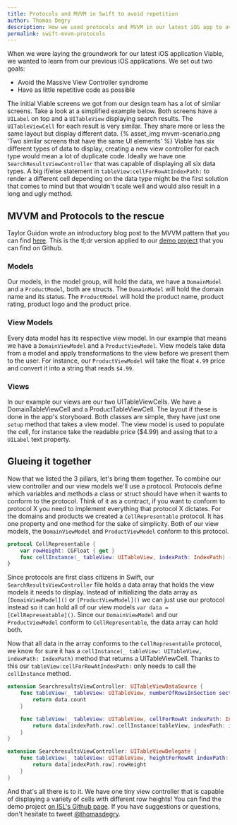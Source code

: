 ```yaml
---
title: Protocols and MVVM in Swift to avoid repetition
author: Thomas Degry
description: How we used protocols and MVVM in our latest iOS app to avoid MVC syndrome and repetition
permalink: swift-mvvm-protocols
---
```


When we were laying the groundwork for our latest iOS application Viable, we wanted to learn from our previous iOS applications. We set out two goals:
- Avoid the Massive View Controller syndrome
- Have as little repetitive code as possible

The initial Viable screens we got from our design team has a lot of similar screens. Take a look at a simplified example below. Both screens have a `UILabel` on top and a `UITableView` displaying search results. The `UITableViewCell` for each result is very similar. They share more or less the same layout but display different data.
{% asset_img mvvm-scenario.png 'Two similar screens that have the same UI elements' %}
Viable has six different types of data to display, creating a new view controller for each type would mean a lot of duplicate code. Ideally we have one `SearchResultsViewController` that was capable of displaying all six data types.
A big if/else statement in `tableView:cellForRowAtIndexPath:` to render a different cell depending on the data type might be the first solution that comes to mind but that wouldn't scale well and would also result in a long and ugly method.

## MVVM and Protocols to the rescue
Taylor Guidon wrote an introductory blog post to the MVVM pattern that you can find [here](/swift-mvvm). This is the tl;dr version applied to our [demo project](https://github.com/istrategylabs/swift-mvvm-protocols) that you can find on Github.

### Models
Our models, in the model group, will hold the data, we have a `DomainModel` and a `ProductModel`, both are structs. The `DomainModel` will hold the domain name and its status. The `ProductModel` will hold the product name, product rating, product logo and the product price.

### View Models
Every data model has its respective view model. In our example that means we have a `DomainViewModel` and a `ProductViewModel`. View models take data from a model and apply transformations to the view before we present them to the user. For instance, our `ProductViewModel` will take the float `4.99` price and convert it into a string that reads `$4.99`.

### Views
In our example our views are our two UITableViewCells. We have a DomainTableViewCell and a ProductTableViewCell. The layout if these is done in the app's storyboard. Both classes are simple, they have just one `setup` method that takes a view model. The view model is used to populate the cell, for instance take the readable price ($4.99) and assing that to a `UILabel` text property.

## Glueing it together
Now that we listed the 3 pillars, let's bring them together. To combine our view controller and our view models we'll use a protocol. Protocols define which variables and methods a class or struct should have when it wants to conform to the protocol. Think of it as a contract, if you want to conform to protocol X you need to implement everything that protocol X dictates. For the domains and products we created a `CellRepresentable` protocol. It has one property and one method for the sake of simplicity. Both of our view models, the `DomainViewModel` and `ProductViewModel` conform to this protocol.
```swift
protocol CellRepresentable {
    var rowHeight: CGFloat { get }
    func cellInstance(_ tableView: UITableView, indexPath: IndexPath) -> UITableViewCell
}
```
Since protocols are first class citizens in Swift, our `SearchResultsViewController` file holds a data array that holds the view models it needs to display. Instead of initializing the data array as `[DomainViewModel]()` or `[ProductViewModel]()` we can just use our protocol instead so it can hold all of our view models `var data = [CellRepresentable]()`. Since our `DomainViewModel` and our `ProductViewModel` conform to `CellRepresentable`, the data array can hold both.

Now that all data in the array conforms to the `CellRepresentable` protocol, we know for sure it has a `cellInstance(_ tableView: UITableView, indexPath: IndexPath)` method that returns a UITableViewCell. Thanks to this our `tableView:cellForRowAtIndexPath:` only needs to call the `cellInstance` method.

```swift
extension SearchresultsViewController: UITableViewDataSource {
    func tableView(_ tableView: UITableView, numberOfRowsInSection section: Int) -> Int {
        return data.count
    }

    func tableView(_ tableView: UITableView, cellForRowAt indexPath: IndexPath) -> UITableViewCell {
        return data[indexPath.row].cellInstance(tableView, indexPath: indexPath)
    }
}

extension SearchresultsViewController: UITableViewDelegate {
    func tableView(_ tableView: UITableView, heightForRowAt indexPath: IndexPath) -> CGFloat {
        return data[indexPath.row].rowHeight
    }
}
```

And that's all there is to it. We have one tiny view controller that is capable of displaying a variety of cells with different row heights! You can find the demo project [on ISL's Github page](https://github.com/istrategylabs/swift-mvvm-protocols). If you have suggestions or questions, don't hesitate to tweet [@thomasdegry](https://twitter.com/thomasdegry).
